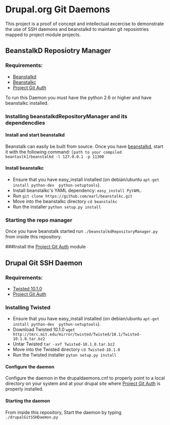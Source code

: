 # Drupal.org Git Daemons

This project is a proof of concept and intellectual excercise to demonstrate the use of SSH daemons and beanstalkd to maintain git reposiotries mapped to project module projects.

## BeanstalkD Reposiotry Manager

### Requirements:
- [Beanstalkd](http://kr.github.com/beanstalkd/)
- [Beanstalkc](https://github.com/earl/beanstalkc)
- [Project Git Auth](https://github.com/tizzo/Project-Git-Auth)

To run this Daemon you must have the python 2.6 or higher and have beanstalkc installed.

### Installing beanstalkdRepositoryManager and its dependencdies

#### Install and start beanstalkd

Beanstalk can easily be built from source.  Once you have [beanstalkd](http://kr.github.com/beanstalkd/download.html), start it with the following command:  `[path to your compiled beantaslk]/beanstalkd -l 127.0.0.1 -p 11300`

#### Install beanstalkc

- Ensure that you have easy_install installed (on debian/ubuntu `apt-get install python-dev  python-setuptools`).
- Install beanstalkc's YAML dependency: `easy_install PyYAML`.
- Run `git clone https://github.com/earl/beanstalkc.git`
- Move into the beanstalkc directory `cd beanstalkc`
- Run the installer `python setup.py install`


### Starting the repo manager

Once you have beanstalk started run `./beanstalkdRepositoryManager.py` from inside this repository.

###Install the [Project Git Auth](https://github.com/tizzo/Project-Git-Auth) module

## Drupal Git SSH Daemon

### Requirements:
- [Twisted 10.1.0](http://twistedmatrix.com/trac/wiki/Downloads)
- [Project Git Auth](https://github.com/tizzo/Project-Git-Auth)

### Installing Twisted

- Ensure that you have easy_install installed (on debian/ubuntu `apt-get install python-dev  python-setuptools`).
- Download Twisted 10.1.0 `wget http://tmrc.mit.edu/mirror/twisted/Twisted/10.1/Twisted-10.1.0.tar.bz2`
- Untar Twisted `tar -xvf Twisted-10.1.0.tar.bz2`
- Move into the Twisted directory `cd Twisted-10.1.0`
- Run the Twisted installer `pyton setup.py install`

#### Configure the daemon

Configure the daemon in the drupaldaemons.cnf to properly point to a local directory on your system and at your drupal site where [Project Git Auth](https://github.com/tizzo/Project-Git-Auth) is properly installed.

#### Starting the daemon

From inside this repository, Start the daemon by typing `./drupalGitSSHDaemon.py`
